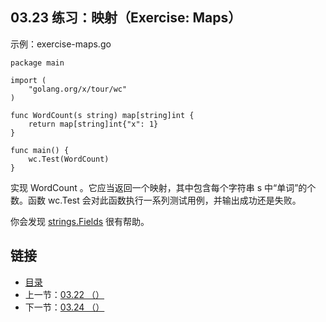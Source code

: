 ## 03.23 练习：映射（Exercise: Maps）

示例：exercise-maps.go

    package main

    import (
    	"golang.org/x/tour/wc"
    )

    func WordCount(s string) map[string]int {
    	return map[string]int{"x": 1}
    }

    func main() {
    	wc.Test(WordCount)
    }

实现 WordCount 。它应当返回一个映射，其中包含每个字符串 s 中“单词”的个数。函数 wc.Test 会对此函数执行一系列测试用例，并输出成功还是失败。

你会发现 [strings.Fields](https://go-zh.org/pkg/strings/#Fields) 很有帮助。

## 链接
* [目录](https://github.com/gnefiy/go-zh/blob/master/tour/directory.md)
* 上一节：[03.22 （）](https://github.com/gnefiy/go-zh/blob/master/tour/03.22.md)
* 下一节：[03.24 （）](https://github.com/gnefiy/go-zh/blob/master/tour/03.24.md)
